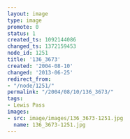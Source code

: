```yaml
---
layout: image
type: image
promote: 0
status: 1
created_ts: 1092144086
changed_ts: 1372159453
node_id: 1251
title: '136_3673'
created: '2004-08-10'
changed: '2013-06-25'
redirect_from:
- "/node/1251/"
permalink: "/2004/08/10/136_3673/"
tags:
- Lewis Pass
images:
- src: image/images/136_3673-1251.jpg
  name: 136_3673-1251.jpg
---
```


